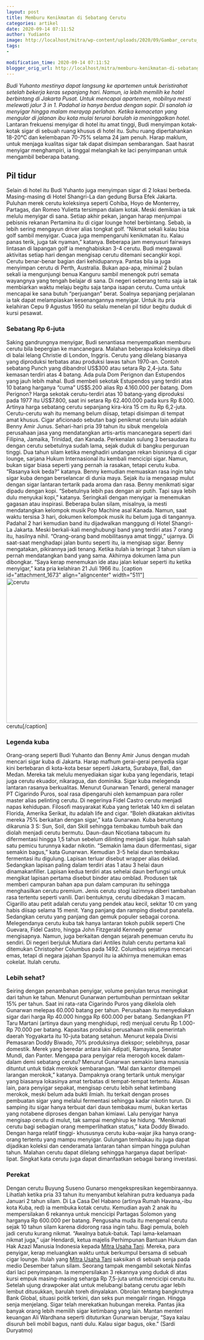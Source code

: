 ```yaml
---
layout: post
title: Memburu Kenikmatan di Sebatang Cerutu
categories: artikel
date: 2020-09-14 07:11:52
author: Yudianto
image: http://localhost/mitra/wp-content/uploads/2020/09/Gambar_cerutu_1132x800.jpg
tags:
- 

modification_time: 2020-09-14 07:11:52
blogger_orig_url: http://localhost/mitra/memburu-kenikmatan-di-sebatang-cerutu.html
---
```


<em>Budi Yuhanto mestinya dapat langsung ke apartemen untuk beristirahat setelah bekerja keras sepanjang hari. Namun, ia lebih memilih ke hotel berbintang di Jakarta Pusat. Untuk mencapai apartemen, mobilnya mesti melewati jalur 3 in 1. Padahal ia hanya berdua dengan sopir. Di sanalah ia menyigar hingga malam merayap perlahan. Ketika kemacetan yang mengular di jalanan ibu kota mulai terurai barulah ia meninggalkan hotel.</em>
Lantaran frekuensi menyigar di hotel itu amat tinggi, Budi menyimpan kotak-kotak sigar di sebuah ruang khusus di hotel itu. Suhu ruang dipertahankan 18-20°C dan kelembapan 70-75% selama 24 jam penuh. Harap maklum, untuk menjaga kualitas sigar tak dapat disimpan sembarangan. Saat hasrat menyigar menghampiri, ia tinggal melangkah ke laci penyimpanan untuk mengambil beberapa batang.
<h2>Pil tidur</h2>
Selain di hotel itu Budi Yuhanto juga menyimpan sigar di 2 lokasi berbeda. Masing-masing di Hotel Shangri-La dan gedung Bursa Efek Jakarta. Puluhan merek cerutu koleksinya seperti Cohiba, Hoyo de Monterrey, Partagas, dan Romeo Yulietta tersimpan dalam kotak.
Meski demikian ia tak melulu menyigar di sana. Setiap akhir pekan, jangan harap menjumpai pebisnis rekanan Pertamina itu di cigar lounge hotel berbintang. Sebab, ia lebih sering mengayun driver alias tongkat golf. “Nikmat sekali kalau bisa golf sambil menyigar. Cuaca juga mempengaruhi kenikmatan itu. Kalau panas terik, juga tak nyaman,” katanya. Beberapa jam menyusuri fairways lintasan di lapangan golf ia menghabiskan 3-4 cerutu.
Budi mengawali aktivitas setiap hari dengan mengisap cerutu ditemani secangkir kopi. Cerutu benar-benar bagian dari kehidupannya. Pantas bila ia juga menyimpan cerutu di Perth, Australia. Bukan apa-apa, minimal 2 bulan sekali ia mengunjungi benua Kanguru sambil menengok putri semata wayangnya yang tengah belajar di sana.
Di negeri seberang tentu saja ia tak membiarkan waktu melaju begitu saja tanpa isapan cerutu. Cuma untuk mencapai ke sana butuh “perjuangan” berat. Soalnya sepanjang perjalanan ia tak dapat melampiaskan kesenangannya menyigar. Untuk itu pria kelahiran Cepu 9 Agustus 1950 itu selalu menelan pil tidur begitu duduk di kursi pesawat.
<h3>Sebatang Rp 6-juta</h3>
Saking gandrungnya menyigar, Budi senantiasa menyempatkan memburu cerutu bila bepergian ke mancanegara. Malahan beberapa koleksinya dibeli di balai lelang Christie di London, Inggris. Cerutu yang dilelang biasanya yang diproduksi terbatas atau produksi lawas tahun 1970-an. Contoh sebatang Punch yang dibandrol US$300 atau setara Rp 2,4-juta. Satu kemasan terdiri atas 4 batang.
Ada pula Dom Perignon dan Estupendos yang jauh lebih mahal. Budi membeli sekotak Estupendos yang terdiri atas 10 batang harganya “cuma” US$5.200 alias Rp 4.160.000 per batang. Dom Perignon? Harga sekotak cerutu-terdiri atas 10 batang-yang diproduksi pada 1977 itu US$7.800, saat ini setara Rp 62.400.000 pada kurs Rp 8.000. Artinya harga sebatang cerutu sepanjang kira-kira 15 cm itu Rp 6,2-juta. Cerutu-cerutu wah itu memang belum diisap, tetapi disimpan di tempat amat khusus.
Cigar aficionado sebutan bagi penikmat cerutu lain adalah Benny Amir Junus. Sehari-hari pria 39 tahun itu sibuk mengelola perusahaan jasa yang mendatangkan artis-artis mancanegara seperti dari Filipina, Jamaika, Trinidad, dan Kanada. Perkenalan sulung 3 bersaudara itu dengan cerutu sebetulnya sudah lama, sejak duduk di bangku perguruan tinggi. Dua tahun silam ketika menghadiri undangan rekan bisnisnya di cigar lounge, sarjana Hukum Internasional itu kembali mencicipi sigar.
Namun, bukan sigar biasa seperti yang pernah ia rasakan, tetapi cerutu kuba. “Rasanya kok beda?” katanya. Benny kemudian memuaskan rasa ingin tahu sigar kuba dengan berselancar di dunia maya. Sejak itu ia mengasap mulut dengan sigar lantaran tertarik pada aroma dan rasa. Benny menikmati sigar dipadu dengan kopi. “Sebetulnya lebih pas dengan air putih. Tapi saya lebih dulu menyukai kopi,” katanya.
Seringkali dengan menyigar ia menemukan gagasan atau inspirasi. Beberapa bulan silam, misalnya, ia mesti mendatangkan kelompok musik Pop Machine asal Kanada. Namun, saat waktu tersisa 3 hari, dokumen kelompok musik itu belum juga di tangannya. Padahal 2 hari kemudian band itu dijadwalkan manggung di Hotel Shangri-La Jakarta. Meski berkali-kali menghubungi band yang terdiri atas 7 orang itu, hasilnya nihil.
“Orang-orang band mobilitasnya amat tinggi,” ujarnya. Di saat-saat menghadapi jalan buntu seperti itu, ia mengisap sigar. Benny mengatakan, pikirannya jadi tenang. Ketika itulah ia teringat 3 tahun silam ia pernah mendatangkan band yang sama. Akhirnya dokumen lama pun dibongkar. “Saya kerap menemukan ide atau jalan keluar seperti itu ketika menyigar,” kata pria kelahiran 21 Juli 1966 itu.
[caption id="attachment_1673" align="aligncenter" width="511"]<img class="wp-image-1673" src="http://127.0.0.1/mitra/wp-content/uploads/2020/09/Gambar_cerutu_1132x800.jpg" alt="cerutu" width="511" height="381" /> cerutu[/caption]
<h3>Legenda kuba</h3>
Orang-orang seperti Budi Yuhanto dan Benny Amir Junus dengan mudah mencari sigar kuba di Jakarta. Harap mafhum gerai-gerai penyedia sigar kini bertebaran di kota-kota besar seperti Jakarta, Surabaya, Bali, dan Medan. Mereka tak melulu menyediakan sigar kuba yang legendaris, tetapi juga cerutu ekuador, nikaragua, dan dominika. Sigar kuba melegenda lantaran rasanya berkualitas.
Menurut Gunarwan Tenardi, general manager PT Cigarindo Puros, soal rasa dipengaruhi oleh kemampuan para roller master alias pelinting cerutu. Di negerinya Fidel Castro cerutu menjadi napas kehidupan. Filosofi masyarakat Kuba yang terletak 140 km di selatan Florida, Amerika Serikat, itu adalah life and cigar. “Boleh dikatakan aktivitas mereka 75% berkaitan dengan sigar,” kata Gunarwan.
Kuba beruntung dikarunia 3 S: Sun, Soil, dan Skill sehingga tembakau tumbuh baik dan diolah menjadi cerutu bermutu. Daun-daun Nicotiana tabacum itu difermentasi hingga 1,5 tahun sebelum dilinting menjadi sigar. Itulah salah satu pemicu turunnya kadar nikotin.
“Semakin lama daun difermentasi, sigar semakin bagus,” kata Gunarwan. Kemudian 3-5 helai daun tembakau fermentasi itu digulung. Lapisan terluar disebut wrapper alias deklad. Sedangkan lapisan paling dalam terdiri atas 1 atau 3 helai daun dinamakanfiller. Lapisan kedua terdiri atas sehelai daun berfungsi untuk mengikat lapisan pertama disebut binder atau omblad. Produsen tak memberi campuran bahan apa pun dalam campuran itu sehingga menghasilkan cerutu premium. Jenis cerutu stogi lazimnya diberi tambahan rasa tertentu seperti vanili.
Dari bentuknya, cerutu dibedakan 3 macam. Cigarillo atau petit adalah cerutu yang pendek atau kecil, sekitar 10 cm yang habis diisap selama 15 menit. Yang panjang dan ramping disebut panatella.
Sedangkan cerutu yang panjang dan gemuk populer sebagai corona. Melegendanya cerutu kuba tak hanya lantaran tokoh publik seperti Che Guevara, Fidel Castro, hingga John Fitzgerald Kennedy gemar mengisapnya. Namun, juga berkaitan dengan sejarah penemuan cerutu itu sendiri. Di negeri berjuluk Mutiara dari Antiles itulah cerutu pertama kali ditemukan Christopher Columbus pada 1492. Columbus sejatinya mencari emas, tetapi di negara jajahan Spanyol itu ia akhirnya menemukan emas cokelat. Itulah cerutu.
<h3>Lebih sehat?</h3>
Seiring dengan penambahan penyigar, volume penjulan terus meningkat dari tahun ke tahun. Menurut Gunarwan pertumbuhan permintaan sekitar 15% per tahun. Saat ini rata-rata Cigarindo Puros yang dikelola oleh Gunarwan melepas 60.000 batang per tahun. Perusahaan itu menyediakan sigar dari harga Rp 40.000 hingga Rp 600.000 per batang. Sedangkan PT Taru Martani (artinya daun yang menghidupi, red) menjual cerutu Rp  1.000-Rp 70.000 per batang.
Kapasitas produksi perusahaan milik pemerintah daerah Yogyakarta itu 10-juta batang setahun. Menurut kepala Divisi Pemasaran Doddy Biwado, 70% produksinya diekspor; selebihnya, pasar domestik. Merek yang beredar antara lain Adipati, Ramayana, Senator Mundi, dan Panter.
Mengapa para penyigar rela merogoh kocek dalam-dalam demi sebatang cerutu? Menurut Gunarwan semakin lama manusia dituntut untuk tidak merokok sembarangan. “Mal dan kantor ditempeli larangan merokok,” katanya. Dampaknya orang tertarik untuk menyigar yang biasanya lokasinya amat terbatas di tempat-tempat tertentu. Alasan lain, para penyigar sepakat, mengisap cerutu lebih sehat ketimbang merokok, meski belum ada bukti ilmiah.
Itu terkait dengan proses pembuatan sigar yang melalui fermentasi sehingga kadar nikotin turun. Di samping itu sigar hanya terbuat dari daun tembakau mumi, bukan kertas yang notabene diproses dengan bahan kimiawi. Lalu penyigar hanya mengisap cerutu di mulut, tak sampai menghirup ke hidung.
“Menikmati cerutu bagi sebagian orang memperlihatkan status,” kata Doddy Biwado. Dengan harga relatif tinggi- khususnya cerutu kuba-wajar jika hanya orang-orang tertentu yang mampu menyigar. Gulungan tembakau itu juga dapat dijadikan koleksi dan cenderamata lantaran tahan simpan hingga puluhan tahun. Malahan cerutu dapat dilelang sehingga harganya dapat berlipat-lipat. Singkat kata cerutu juga dapat dimanfaatkan sebagai barang investasi.
<h3>Perekat</h3>
Dengan cerutu Buyung Suseno Gunarso mengekspresikan kegembiraannya. Lihatlah ketika pria 33 tahun itu menyambut kelahiran putra keduanya pada Januari 2 tahun silam. Di La Casa Del Habano (artinya Rumah Havana,-ibu kota Kuba, red) ia membuka kotak cerutu. Kemudian ayah 2 anak itu mempersilakan 6 rekannya untuk mencicipi Partagas Solomon yang harganya Rp 600.000 per batang. Pengusaha muda itu mengenal cerutu sejak 10 tahun silam karena didorong rasa ingin tahu.
Bagi pemula, boleh jadi cerutu kurang nikmat. “Awalnya batuk-batuk. Tapi lama-kelamaan nikmat juga,” ujar Hendardi, ketua majelis Perhimpunan Bantuan Hukum dan Hak Azazi Manusia Indonesia kepada <a href="http://127.0.0.1/mitra"><a href="http://127.0.0.1/mitra">Mitra Usaha Tani</a></a>. Mereka, para penyigar, kerap meluangkan waktu untuk berkumpul bersama di sebuah cigar lounge. Itulah yang <a href="http://127.0.0.1/mitra"><a href="http://127.0.0.1/mitra">Mitra Usaha Tani</a></a> saksikan di sebuah senja pada medio Desember tahun silam.
Seorang tampak mengambil sekotak Ninfas dari laci penyimpanan. Ia mempersilakan 3 rekannya yang duduk di atas kursi empuk masing-masing seharga Rp 7,5-juta untuk mencicipi cerutu itu. Setelah ujung drawpoker alat untuk melubangi batang cerutu agar lebih lembut ditusukkan, barulah toreh dinyalakan. Obrolan tentang bangkrutnya Bank Global, situasi poitik terkini, dan seks pun mengalir ringan. Hingga senja menjelang.
Sigar telah merekatkan hubungan mereka. Pantas jika banyak orang lebih memilih sigar ketimbang yang lain. Mantan menteri keuangan Ali Wardhana seperti dituturkan Gunarwan berujar, “Saya kalau disuruh beli mobil bagus, nanti dulu. Kalau sigar bagus, oke.” (Sardi Duryatmo)
